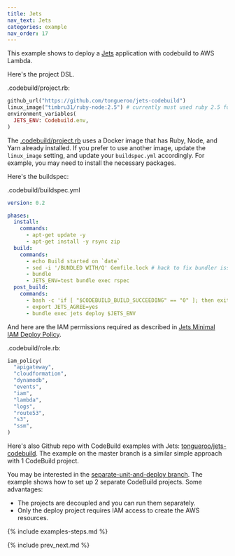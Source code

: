 ```yaml
---
title: Jets
nav_text: Jets
categories: example
nav_order: 17
---
```


This example shows to deploy a [Jets](https://rubyonjets.com/) application with codebuild to AWS Lambda.

Here's the project DSL.

.codebuild/project.rb:


```ruby
github_url("https://github.com/tongueroo/jets-codebuild")
linux_image("timbru31/ruby-node:2.5") # currently must used ruby 2.5 for Lambda
environment_variables(
  JETS_ENV: Codebuild.env,
)
```

The [.codebuild/project.rb](.codebuild/project.rb) uses a Docker image that has Ruby, Node, and Yarn already installed.  If you prefer to use another image, update the `linux_image` setting, and update your `buildspec.yml` accordingly. For example, you may need to install the necessary packages.

Here's the buildspec:

.codebuild/buildspec.yml

```yaml
version: 0.2

phases:
  install:
    commands:
      - apt-get update -y
      - apt-get install -y rsync zip
  build:
    commands:
      - echo Build started on `date`
      - sed -i '/BUNDLED WITH/Q' Gemfile.lock # hack to fix bundler issue: allow different versions of bundler to work
      - bundle
      - JETS_ENV=test bundle exec rspec
  post_build:
    commands:
      - bash -c 'if [ "$CODEBUILD_BUILD_SUCCEEDING" == "0" ]; then exit 1; fi'
      - export JETS_AGREE=yes
      - bundle exec jets deploy $JETS_ENV

```

And here are the IAM permissions required as described in [Jets Minimal IAM Deploy Policy](https://rubyonjets.com/docs/extras/minimal-deploy-iam/).

.codebuild/role.rb:

```ruby
iam_policy(
  "apigateway",
  "cloudformation",
  "dynamodb",
  "events",
  "iam",
  "lambda",
  "logs",
  "route53",
  "s3",
  "ssm",
)
```

Here's also Github repo with CodeBuild examples with Jets: [tongueroo/jets-codebuild](https://github.com/tongueroo/jets-codebuild).  The example on the master branch is a similar simple approach with 1 CodeBuild project.

You may be interested in the [separate-unit-and-deploy branch](https://github.com/tongueroo/jets-codebuild/tree/separate-unit-and-deploy). The example shows how to set up 2 separate CodeBuild projects. Some advantages:

* The projects are decoupled and you can run them separately.
* Only the deploy project requires IAM access to create the AWS resources.

{% include examples-steps.md %}

{% include prev_next.md %}
